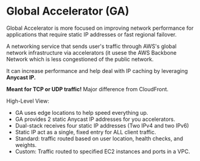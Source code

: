 # Global Accelerator (GA)

>

Global Accelerator is more focused on improving network performance for applications that require static IP addresses or fast regional failover.

A networking service that sends user's traffic through AWS's global network infrastructure via accelerators (it usese the AWS Backbone Network which  is less congestioned of the public network.&#x20;

It can increase performance and help deal with IP caching by leveraging **Anycast IP.**

**Meant for TCP or UDP traffic!** Major difference from CloudFront.&#x20;

High-Level View:

* GA uses edge locations to help speed everything up.
* GA provides 2 static Anycast IP addresses for you accelerators.
* Dual-stack receives four static IP addresses (Two IPv4 and two IPv6)
* Static IP act as a single, fixed entry for ALL client traffic.&#x20;
* Standard: traffic routed based on user location, health checks, and weights.
* Custom: Traffic routed to specified EC2 instances and ports in a VPC.
